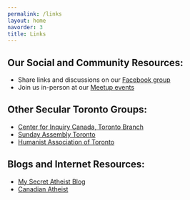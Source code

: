 ```yaml
---
permalink: /links
layout: home
navorder: 3
title: Links
---
```


## Our Social and Community Resources:
- Share links and discussions on our [Facebook group](/facebook)
- Join us in-person at our [Meetup events](/meetup)

## Other Secular Toronto Groups:
- [Center for Inquiry Canada, Toronto Branch](http://www.cficanada.ca/author/cfi-toronto/)
- [Sunday Assembly Toronto](https://www.facebook.com/TheSundayAssemblyToronto)
- [Humanist Association of Toronto](http://humanisttoronto.blogspot.ca/)

## Blogs and Internet Resources:
- [My Secret Atheist Blog](http://www.mysecretatheistblog.com/)
- [Canadian Atheist](http://www.canadianatheist.com/)
